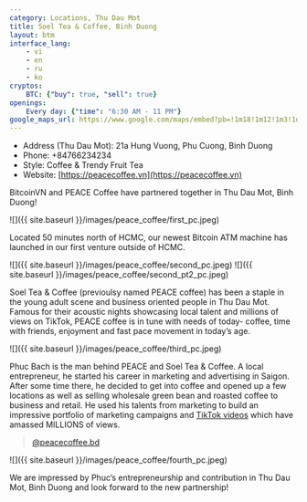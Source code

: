 ```yaml
---
category: Locations, Thu Dau Mot
title: Soel Tea & Coffee, Binh Duong
layout: btm
interface_lang:
    - vi
    - en
    - ru
    - ko
cryptos:
    BTC: {"buy": true, "sell": true}
openings:
    Every day: {"time": "6:30 AM - 11 PM"}
google_maps_url: https://www.google.com/maps/embed?pb=!1m18!1m12!1m3!1d5094.150583052614!2d106.65488128007495!3d10.978569909528!2m3!1f0!2f0!3f0!3m2!1i1024!2i768!4f13.1!3m3!1m2!1s0x3174d101695e8b53%3A0x764abf2578e8b8c7!2sPeace%20Coffee!5e0!3m2!1sen!2s!4v1713737882094!5m2!1sen!2s
---
```


* Address (Thu Dau Mot): 21a Hung Vuong, Phu Cuong, Binh Duong
* Phone: +84766234234
* Style: Coffee & Trendy Fruit Tea
* Website: [https://peacecoffee.vn](https://peacecoffee.vn)

BitcoinVN and PEACE Coffee have partnered together in Thu Dau Mot, Binh Duong!

![]({{ site.baseurl }}/images/peace_coffee/first_pc.jpeg)

Located 50 minutes north of HCMC, our newest Bitcoin ATM machine has launched in our first venture outside of HCMC.

![]({{ site.baseurl }}/images/peace_coffee/second_pc.jpeg)
![]({{ site.baseurl }}/images/peace_coffee/second_pt2_pc.jpeg)

Soel Tea & Coffee (previoulsy named PEACE coffee) has been a staple in the young adult scene and business oriented people in Thu Dau Mot. Famous for their acoustic nights showcasing local talent and millions of views on TikTok, PEACE coffee is in tune with needs of today- coffee, time with friends, enjoyment and fast pace movement in today’s age.

![]({{ site.baseurl }}/images/peace_coffee/third_pc.jpeg)

Phuc Bach is the man behind PEACE and Soel Tea & Coffee. A local entrepreneur, he started his career in marketing and advertising in Saigon. After some time there, he decided to get into coffee and opened up a few locations as well as selling wholesale green bean and roasted coffee to business and retail. He used his talents from marketing to build an impressive portfolio of marketing campaigns and [TikTok videos](https://www.tiktok.com/@peacecoffee.bd) which have amassed MILLIONS of views. 

<blockquote class="tiktok-embed" cite="https://www.tiktok.com/@peacecoffee.bd" data-unique-id="peacecoffee.bd" data-embed-type="creator" style="max-width: 780px; min-width: 288px;" > <section> <a target="_blank" href="https://www.tiktok.com/@peacecoffee.bd?refer=creator_embed">@peacecoffee.bd</a> </section> </blockquote> <script async src="https://www.tiktok.com/embed.js"></script>

![]({{ site.baseurl }}/images/peace_coffee/fourth_pc.jpeg)

We are impressed by Phuc’s entrepreneurship and contribution in Thu Dau Mot, Binh Duong and look forward to the new partnership!
